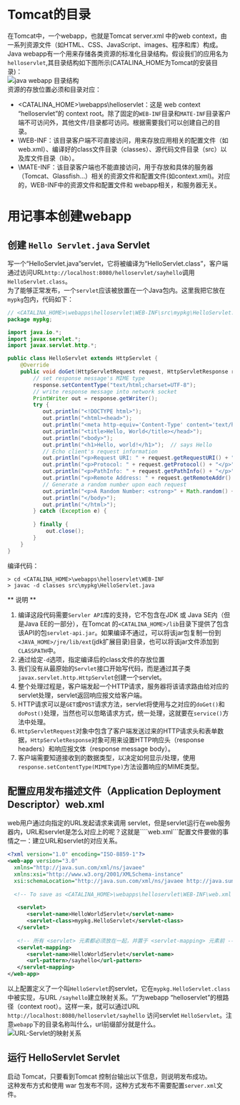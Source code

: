 # Tomcat的目录
在Tomcat中，一个webapp，也就是Tomcat server.xml 中的web context，由一系列资源文件（如HTML、CSS、JavaScript、images、程序和库）构成。Java webapp有一个用来存储各类资源的标准化目录结构。假设我们的应用名为```helloservlet```,其目录结构如下图所示(CATALINA_HOME为Tomcat的安装目录)：  
![java webapp 目录结构](https://note.youdao.com/yws/api/personal/file/WEB97cab70f596f5ce34c11b5f46342ea90?method=getImage&version=1774&cstk=4qWr_Bwl)  
资源的存放位置必须和目录对应：  
- <CATALINA_HOME>\webapps\helloservlet：这是 web context “helloservlet”的 context root。除了固定的```WEB-INF```目录和```MATE-INF```目录客户端不可访问外，其他文件/目录都可访问。根据需要我们可以创建自己的目录。  
- <HELLOSERVLET>\WEB-INF：该目录客户端不可直接访问，用来存放应用相关的配置文件（如web.xml）、编译好的class文件目录（classes）、源代码文件目录（src）以及库文件目录（lib）。  
- <HELLOSERVLET>\MATE-INF：该目录客户端也不能直接访问，用于存放和具体的服务器（Tomcat、Glassfish...）相关的资源文件和配置文件(如context.xml)。对应的，WEB-INF中的资源文件和配置文件和 webapp相关，和服务器无关。  
# 用记事本创建webapp
## 创建 ```Hello Servlet.java``` Servlet
写一个“HelloServlet.java”servlet，它将被编译为“HelloServlet.class”，客户端通过访问URL```http://localhost:8080/helloservlet/sayhello```调用```HelloServlet.class```。  
为了能够正常发布，一个```servlet```应该被放置在一个Java包内。这里我把它放在```mypkg```包内，代码如下：  
```java
// <CATALINA_HOME>\webapps\helloservlet\WEB-INF\src\mypkg\HelloServlet.java
package mypkg;

import java.io.*;
import javax.servlet.*;
import javax.servlet.http.*;

public class HelloServlet extends HttpServlet {
    @Override
    public void doGet(HttpServletRequest request, HttpServletResponse response) throws IOException, ServletException {
		// set response message's MIME type
        response.setContentType("text/html;charset=UTF-8");
        // write response message into network socket
        PrintWriter out = response.getWriter();
        try {
           out.println("<!DOCTYPE html>");
           out.println("<html><head>");
           out.println("<meta http-equiv='Content-Type' content='text/html; charset=UTF-8'>");
           out.println("<title>Hello, World</title></head>");
           out.println("<body>");
           out.println("<h1>Hello, world!</h1>");  // says Hello
           // Echo client's request information
           out.println("<p>Request URI: " + request.getRequestURI() + "</p>");
           out.println("<p>Protocol: " + request.getProtocol() + "</p>");
           out.println("<p>PathInfo: " + request.getPathInfo() + "</p>");
           out.println("<p>Remote Address: " + request.getRemoteAddr() + "</p>");
           // Generate a random number upon each request
           out.println("<p>A Random Number: <strong>" + Math.random() + "</strong></p>");
           out.println("</body>");
           out.println("</html>");
        } catch (Exception e) {
            
        } finally {
            out.close();
        }
    }
}
```
编译代码：  
```
> cd <CATALINA_HOME>\webapps\helloservlet\WEB-INF
> javac -d classes src\mypkg\HelloServlet.java
```
** 说明 **
1. 编译这段代码需要```Servler API```库的支持，它不包含在JDK 或 Java SE内（但是Java EE的一部分），在Tomcat 的```<CATALINA_HOME>/lib```目录下提供了包含该API的包```servlet-api.jar```。如果编译不通过，可以将该jar包复制一份到```<JAVA_HOME>/jre/lib/ext```(jdk扩展目录)目录，也可以将该jar文件添加到```CLASSPATH```中。  
2. 通过给定```-d```选项，指定编译后的class文件的存放位置  
3. 我们没有从最原始的```Servlet```接口开始写代码，而是通过其子类```javax.servlet.http.HttpServlet```创建一个servlet。  
4. 整个处理过程是，客户端发起一个HTTP请求，服务器将该请求路由给对应的servlet处理，servlet返回响应报文给客户端。  
5. HTTP请求可以是```GET```或```POST```请求方法，servlet将使用与之对应的```doGet()```和```doPost()```处理，当然也可以忽略请求方式，统一处理，这就要在```service()```方法中处理。  
6. ```HttpServletRequest```对象中包含了客户端发送过来的HTTP请求头和表单数据，```HttpServletResponse```对象可用来设置HTTP响应头（response headers）和响应报文体（response message body）。  
7. 客户端需要知道接收到的数据类型，以决定如何显示/处理，使用```response.setContentType(MIMEType)```方法设置响应的MIME类型。  
## 配置应用发布描述文件（Application Deployment Descriptor）web.xml
web用户通过向指定的URL发起请求来调用 servlet，但是servlet运行在web服务器内，URL和servlet是怎么对应上的呢？这就是````web.xml```配置文件要做的事情之一：建立URL和servlet的对应关系。  
```xml
<?xml version="1.0" encoding="ISO-8859-1"?>
<web-app version="3.0"
  xmlns="http://java.sun.com/xml/ns/javaee"
  xmlns:xsi="http://www.w3.org/2001/XMLSchema-instance"
  xsi:schemaLocation="http://java.sun.com/xml/ns/javaee http://java.sun.com/xml/ns/javaee/web-app_3_0.xsd">
 
  <!-- To save as <CATALINA_HOME>\webapps\helloservlet\WEB-INF\web.xml -->
 
   <servlet>
      <servlet-name>HelloWorldServlet</servlet-name>
      <servlet-class>mypkg.HelloServlet</servlet-class>
   </servlet>
 
   <!-- 所有 <servlet> 元素都必须放在一起，并置于 <servlet-mapping> 元素前 -->
   <servlet-mapping>
      <servlet-name>HelloWorldServlet</servlet-name>
      <url-pattern>/sayhello</url-pattern>
   </servlet-mapping>
</web-app>
```
以上配置定义了一个叫```HelloServlet```的servlet，它在```mypkg.HelloServlet.class```中被实现，与URL ```/sayhello```建立映射关系。“/”为webapp “helloservlet”的根路径（context root）。这样一来，就可以通过URL ```http://localhost:8080/helloservlet/sayhello``` 访问servlet ```HelloServlet```。注意```webapp```下的目录名称叫什么，url前缀部分就是什么。  
![URL-Servlet的映射关系](https://note.youdao.com/yws/api/personal/file/WEBbf2c5b3b25ce6f734352fd21f37e4de4?method=getImage&version=1979&cstk=4qWr_Bwl)
## 运行 HelloServlet Servlet
启动 Tomcat，只要看到Tomcat 控制台输出以下信息，则说明发布成功。  
这种发布方式和使用 war 包发布不同，这种方式发布不需要配置```server.xml```文件。

